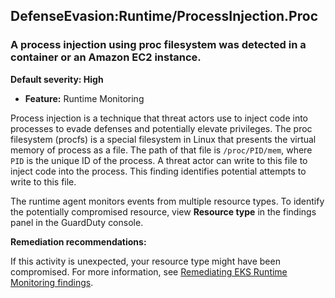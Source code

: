 DefenseEvasion:Runtime/ProcessInjection.Proc
--------------------------------------------


### A process injection using proc filesystem was detected in a container or an Amazon EC2 instance.


**Default severity: High**


 * **Feature:** Runtime Monitoring

Process injection is a technique that threat actors use to inject code into processes to evade defenses and potentially elevate privileges. The proc filesystem (procfs) is a special filesystem in Linux that presents the virtual memory of process as a file. The path of that file is `/proc/PID/mem`, where `PID` is the unique ID of the process. A threat actor can write to this file to inject code into the process. This finding identifies potential attempts to write to this file. 


The runtime agent monitors events from multiple resource types. To identify the potentially compromised resource, view **Resource type** in the findings panel in the GuardDuty console.


**Remediation recommendations:**


If this activity is unexpected, your resource type might have been compromised. For more information, see [Remediating EKS Runtime Monitoring findings](https://docs.aws.amazon.com/guardduty/latest/ug/guardduty-remediate-eks-runtime-monitoring.html).

